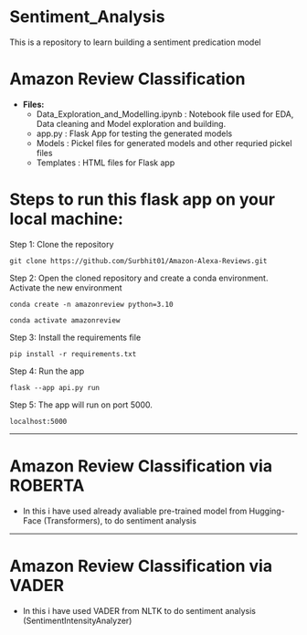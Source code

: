 # Sentiment_Analysis
This is a repository to learn building a sentiment predication model


# Amazon Review Classification
 - <B>Files:</B>
   - Data_Exploration_and_Modelling.ipynb : Notebook file used for EDA, Data cleaning and Model exploration and building.
   - app.py : Flask App for testing the generated models
   - Models : Pickel files for generated models and other requried pickel files
   - Templates : HTML files for Flask app


# Steps to run this flask app on your local machine:
 
Step 1: Clone the repository
```
git clone https://github.com/Surbhit01/Amazon-Alexa-Reviews.git
```

Step 2: Open the cloned repository and create a conda environment. Activate the new environment
```
conda create -n amazonreview python=3.10
```
```
conda activate amazonreview
```

Step 3: Install the requirements file
```
pip install -r requirements.txt
```

Step 4: Run the app
```
flask --app api.py run
```

Step 5: The app will run on port 5000. 
```
localhost:5000
```

---
# Amazon Review Classification via ROBERTA
 - In this i have used already avaliable pre-trained model from Hugging-Face (Transformers), to do sentiment analysis

---
# Amazon Review Classification via VADER
 - In this i have used VADER from NLTK to do sentiment analysis (SentimentIntensityAnalyzer)


